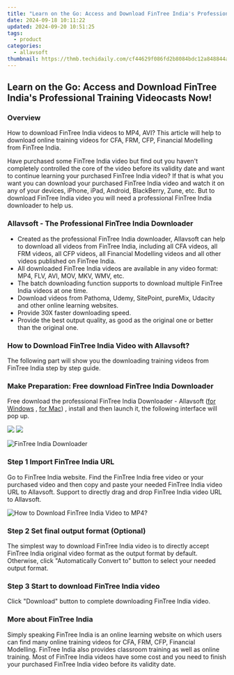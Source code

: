 ```yaml
---
title: "Learn on the Go: Access and Download FinTree India's Professional Training Videocasts Now!"
date: 2024-09-18 10:11:22
updated: 2024-09-20 10:51:25
tags:
  - product
categories:
  - allavsoft
thumbnail: https://thmb.techidaily.com/cf44629f086fd2b8084bdc12a848844a50c0357a13a529d9a3d917fda81ba43e.jpg
---
```


## Learn on the Go: Access and Download FinTree India's Professional Training Videocasts Now!

### Overview

How to download FinTree India videos to MP4, AVI? This article will help to download online training videos for CFA, FRM, CFP, Financial Modelling from FinTree India.

Have purchased some FinTree India video but find out you haven't completely controlled the core of the video before its validity date and want to continue learning your purchased FinTree India video? If that is what you want you can download your purchased FinTree India video and watch it on any of your devices, iPhone, iPad, Android, BlackBerry, Zune, etc. But to download FinTree India video you will need a professional FinTree India downloader to help us.

### Allavsoft - The Professional FinTree India Downloader

* Created as the professional FinTree India downloader, Allavsoft can help to download all videos from FinTree India, including all CFA videos, all FRM videos, all CFP videos, all Financial Modelling videos and all other videos published on FinTree India.
* All downloaded FinTree India videos are available in any video format: MP4, FLV, AVI, MOV, MKV, WMV, etc.
* The batch downloading function supports to download multiple FinTree India videos at one time.
* Download videos from Pathoma, Udemy, SitePoint, pureMix, Udacity and other online learning websites.
* Provide 30X faster downloading speed.
* Provide the best output quality, as good as the original one or better than the original one.

### How to Download FinTree India Video with Allavsoft?

The following part will show you the downloading training videos from FinTree India step by step guide.

### Make Preparation: Free download FinTree India Downloader

Free download the professional FinTree India Downloader - Allavsoft ([for Windows](https://tools.techidaily.com/allavsoft/products/) , [for Mac](https://tools.techidaily.com/allavsoft/products/)) , install and then launch it, the following interface will pop up.

[![](https://www.allavsoft.com/how-to/../images/how-to/free-download-win.jpg)](https://tools.techidaily.com/allavsoft/products/) [![](https://www.allavsoft.com/how-to/../images/how-to/free-download-mac.jpg)](https://tools.techidaily.com/allavsoft/products/)

![FinTree India Downloader](https://www.allavsoft.com/how-to/../images/allavsoft/screen-shot-600.jpg)

### Step 1 Import FinTree India URL

Go to FinTree India website. Find the FinTree India free video or your purchased video and then copy and paste your needed FinTree India video URL to Allavsoft. Support to directly drag and drop FinTree India video URL to Allavsoft.

![How to Download FinTree India Video to MP4?](https://www.allavsoft.com/how-to/../images/how-to/download-rtmp-video/download-rtmp-video.jpg)

### Step 2 Set final output format (Optional)

The simplest way to download FinTree India video is to directly accept FinTree India original video format as the output format by default. Otherwise, click "Automatically Convert to" button to select your needed output format.

### Step 3 Start to download FinTree India video

Click "Download" button to complete downloading FinTree India video.

### More about FinTree India

Simply speaking FinTree India is an online learning website on which users can find many online training videos for CFA, FRM, CFP, Financial Modelling. FinTree India also provides classroom training as well as online training. Most of FinTree India videos have some cost and you need to finish your purchased FinTree India video before its validity date.

<ins class="adsbygoogle"
     style="display:block"
     data-ad-format="autorelaxed"
     data-ad-client="ca-pub-7571918770474297"
     data-ad-slot="1223367746"></ins>



<ins class="adsbygoogle"
     style="display:block"
     data-ad-client="ca-pub-7571918770474297"
     data-ad-slot="8358498916"
     data-ad-format="auto"
     data-full-width-responsive="true"></ins>

